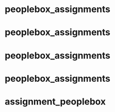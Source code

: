 # peoplebox_assignments
# peoplebox_assignments
# peoplebox_assignments
# peoplebox_assignments
# assignment_peoplebox
